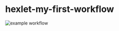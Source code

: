 # hexlet-my-first-workflow
![example workflow](https://github.com/putilovms/hexlet-my-first-workflow/actions/workflows/hello.yml/badge.svg)
